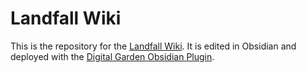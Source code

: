 # Landfall Wiki

This is the repository for the [Landfall Wiki](https://landfall.world). It is edited in Obsidian and deployed with the [Digital Garden Obsidian Plugin](https://github.com/oleeskild/Obsidian-Digital-Garden).